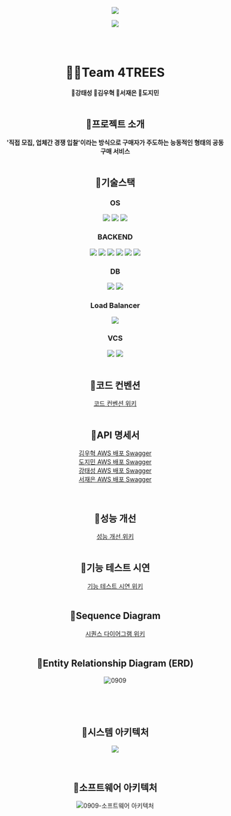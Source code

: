 <p align='center'>
    <img src="https://capsule-render.vercel.app/api?type=waving&color=auto&height=300&section=header&text=공구%20플랫폼%20🛒0909🌽&fontSize=75&animation=fadeIn&fontAlignY=38&&descAlignY=51&descAlign=62"/>
</p>

<div align="center">
  <img src="https://github.com/beyond-sw-camp/be06-1st-4TREES-0909/assets/82444759/adebff05-9206-4b6a-8ae2-475590c542e7"  align="center"/>
</div>

<br></br>

<div align="center">


<h1> 🤼‍♂️Team 4TREES</h2>
<b>🧡강태성 💚김우혁 💛서재은 💜도지민 </b> <br/><br/>

## 📌프로젝트 소개
<b>'직접 모집, 업체간 경쟁 입찰'이라는 방식으로 구매자가 주도하는 능동적인 형태의 공동구매 서비스</b>
<br/><br/>

## 📌기술스택
### OS
<img src="https://img.shields.io/badge/Linux-FCC624?style=flat&logo=linux&logoColor=black"/> <img src="https://img.shields.io/badge/Vmware-607078?style=flat&logo=Vmware&logoColor=white"/>  <img src="https://img.shields.io/badge/CentOS-262577?style=flat&logo=CentOS&logoColor=white"/>
### BACKEND
<img src="https://img.shields.io/badge/SpringBoot-6DB33F?style=flat&logo=SpringBoot&logoColor=white"/>
<img src="https://img.shields.io/badge/S3-569A31?style=flat&logo=amazons3&logoColor=white"/>
<img src="https://img.shields.io/badge/EC2-FF9900?style=flat&logo=amazonec2&logoColor=white"/>
<img src="https://img.shields.io/badge/Java-F344CB7?style=flat-plastic&logo=Java&logoColor=white"/></a>
<img src="https://img.shields.io/badge/JPA-F37143?style=flat-plastic&logo=JPA&logoColor=white"/></a>
<img src="https://img.shields.io/badge/GRADLE-02303A?style=flat-plastic&logo=gradle&logoColor=white"/></a>

### DB
<img src="https://img.shields.io/badge/MariaDB-003545?style=flat&logo=MariaDB&logoColor=white"/>
<img src="https://img.shields.io/badge/RDS-527FFF?style=flat&logo=RDS&logoColor=white"/>

### Load Balancer
<img src="https://img.shields.io/badge/HAPROXY-blue?style=flat&logo=googlepubsub&logoColor=white"/>

### VCS
<img src="https://img.shields.io/badge/github-181717?style=flat&logo=github&logoColor=white">
<img src="https://img.shields.io/badge/git-F05032?style=flat&logo=git&logoColor=white">
<br/><br/>

## 📌코드 컨벤션
<a href="https://github.com/beyond-sw-camp/be06-2nd-4TREES-0909/wiki/%EC%BD%94%EB%93%9C-%EC%BB%A8%EB%B2%A4%EC%85%98">코드 컨벤션 위키</a>
<br/><br/>

## 📌API 명세서
<a href="http://43.202.232.230:8080/swagger-ui/index.html#/">김우혁 AWS 배포 Swagger</a> <br/>
<a href="http://15.165.17.119:8080/swagger-ui/index.html#/">도지민 AWS 배포 Swagger</a> <br/>
<a href="http://...../swagger-ui/index.html#/">강태성 AWS 배포 Swagger</a> <br/>
<a href="http://...../swagger-ui/index.html#/">서재은 AWS 배포 Swagger</a> <br/>
<br/><br/>


## 📌성능 개선
<a href="https://github.com/beyond-sw-camp/be06-2nd-4TREES-0909/wiki/%EC%84%B1%EB%8A%A5-%EA%B0%9C%EC%84%A0"> 성능 개선 위키 </a>
<br/><br/>

## 📌기능 테스트 시연
<a href="https://github.com/beyond-sw-camp/be06-2nd-4TREES-0909/wiki/%ED%95%B5%EC%8B%AC-%EA%B8%B0%EB%8A%A5-%EC%8B%9C%EC%97%B0">기능 테스트 시연 위키</a>
<br/><br/>

## 📌Sequence Diagram
<a href="https://github.com/beyond-sw-camp/be06-2nd-4TREES-0909/wiki/%ED%95%B5%EC%8B%AC-%EA%B8%B0%EB%8A%A5-%EC%8B%9C%ED%80%80%EC%8A%A4-%EB%8B%A4%EC%9D%B4%EC%96%B4%EA%B7%B8%EB%9E%A8">시퀀스 다이어그램 위키</a>
<br/><br/>

## 📌Entity Relationship Diagram (ERD)
![0909](https://github.com/user-attachments/assets/5c04ff50-2d2d-4af2-b946-d77cc9f6395a)
<br/><br/>

<br/><br/>
## 📌시스템 아키텍처
<div align="center">
<img src="https://github.com/beyond-sw-camp/be06-1st-4TREES-0909/assets/82444759/5f2eb344-23ed-4348-987e-7037cacf735d"></img>
</div>
<br/><br/>

## 📌소프트웨어 아키텍처
![0909-소프트웨어 아키텍처](https://github.com/user-attachments/assets/a8ef2c4b-b8e3-4c82-98ba-85ff29bac552)

<br/><br/>
